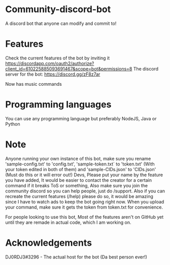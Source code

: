 # Community-discord-bot
A discord bot that anyone can modify and commit to!

# Features
Check the current features of the bot by inviting it https://discordapp.com/oauth2/authorize?client_id=610225885093691467&scope=bot&permissions=8
The discord server for the bot: https://discord.gg/zF8z7ar

Now has music commands

# Programming languages
You can use any programming language but preferably NodeJS, Java or Python

# Note
Anyone running your own instance of this bot, make sure you rename 'sample-config.txt' to 'config.txt', 'sample-token.txt` to 'token.txt' (With your token edited in both of them) and 'sample-CIDs.json' to 'CIDs.json' (Must do this or it will error out!)
Devs, Please put your name by the feature you have added, It would be easier to contact the creator for a certain command if it breaks ToS or something, Also make sure you join the community discord so you can help people, just do /support.
Also if you can recreate the current features (/help) please do so, it would be amazing since I have to watch ads to keep the bot going right now. When you upload your command, make sure it gets the token from token.txt for convenience.

For people looking to use this bot, Most of the features aren't on GitHub yet until they are remade in actual code, which I am working on.

# Acknowledgements
DJ0RDJ3#3296 - The actual host for the bot (Da best person ever!)

